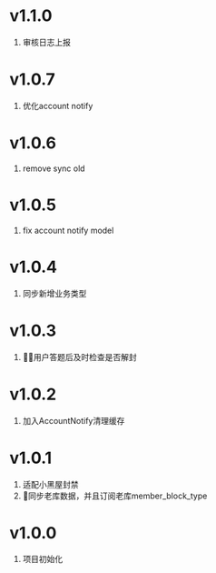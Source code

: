 # v1.1.0
1. 审核日志上报  

# v1.0.7
1. 优化account notify

# v1.0.6
1. remove sync old

# v1.0.5
1. fix account notify model

# v1.0.4
1. 同步新增业务类型

# v1.0.3
1. 用户答题后及时检查是否解封

# v1.0.2
1. 加入AccountNotify清理缓存

# v1.0.1
1. 适配小黑屋封禁
2. 同步老库数据，并且订阅老库member_block_type

# v1.0.0
1. 项目初始化